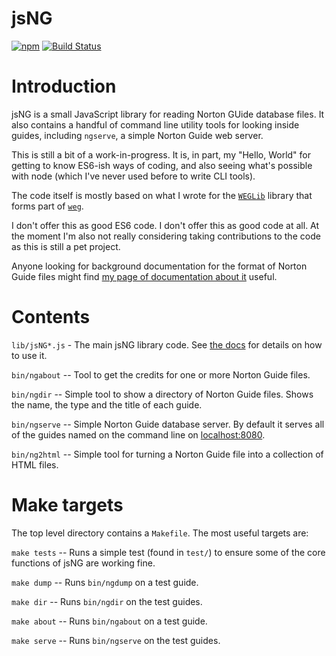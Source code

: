 # jsNG

[![npm](https://img.shields.io/npm/v/jsng.svg?style=flat-square)](https://www.npmjs.com/package/jsng)
[![Build Status](https://travis-ci.org/davep/jsNG.svg?branch=main)](https://travis-ci.org/davep/jsNG)

# Introduction

jsNG is a small JavaScript library for reading Norton GUide database files.
It also contains a handful of command line utility tools for looking inside
guides, including `ngserve`, a simple Norton Guide web server.

This is still a bit of a work-in-progress. It is, in part, my "Hello, World"
for getting to know ES6-ish ways of coding, and also seeing what's possible
with node (which I've never used before to write CLI tools).

The code itself is mostly based on what I wrote for
the [`WEGLib`](https://github.com/davep/weg/tree/master/WEGLib) library that
forms part of [`weg`](https://github.com/davep/weg).

I don't offer this as good ES6 code. I don't offer this as good code at all.
At the moment I'm also not really considering taking contributions to the
code as this is still a pet project.

Anyone looking for background documentation for the format of Norton Guide
files might
find
[my page of documentation about it](http://davep.org/norton-guides/file-format/) useful.

# Contents

`lib/jsNG*.js` - The main jsNG library code.
See [the docs](http://blog.davep.org/jsNG/) for details on how to use it.

`bin/ngabout` -- Tool to get the credits for one or more Norton Guide files.

`bin/ngdir` -- Simple tool to show a directory of Norton Guide files. Shows
the name, the type and the title of each guide.

`bin/ngserve` -- Simple Norton Guide database server. By default it serves
all of the guides named on the command line
on [localhost:8080](http://localhost:8080/).

`bin/ng2html` -- Simple tool for turning a Norton Guide file into a
collection of HTML files.

# Make targets

The top level directory contains a `Makefile`. The most useful targets are:

`make tests` -- Runs a simple test (found in `test/`) to ensure some of the
core functions of jsNG are working fine.

`make dump` -- Runs `bin/ngdump` on a test guide.

`make dir` -- Runs `bin/ngdir` on the test guides.

`make about` -- Runs `bin/ngabout` on a test guide.

`make serve` -- Runs `bin/ngserve` on the test guides.
